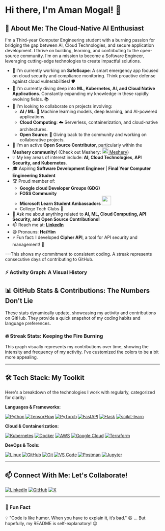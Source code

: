 # Hi there, I'm Aman Mogal! 👋

## 🚀 About Me: The Cloud-Native AI Enthusiast

I'm a Third-year Computer Engineering student with a burning passion for bridging the gap between AI, Cloud Technologies, and secure application development. I thrive on building, learning, and contributing to the open-source community.  I'm on a mission to become a Software Engineer, leveraging cutting-edge technologies to create impactful solutions.

- 🔭 I'm currently working on **SafeScape**: A smart emergency app focused on cloud security and compliance monitoring. Think proactive defense against cloud vulnerabilities! 🛡️
- 🌱 I'm currently diving deep into **ML, Kubernetes, AI, and Cloud Native Applications**. Constantly expanding my knowledge in these rapidly evolving fields. 📚
- 👯 I'm looking to collaborate on projects involving:
    - **AI / ML**:  🤖 Machine learning models, deep learning, and AI-powered applications.
    - **Cloud Computing**: ☁️  Serverless, containerization, and cloud-native architectures.
    - **Open Source**:  🤝  Giving back to the community and working on collaborative projects.
- 🤖 I'm an active **Open Source Contributor**, particularly within the **Meshery community**! (Check out Meshery:  [<img src="https://docs.meshery.io/assets/img/meshery/icon-only/meshery-logo-light.svg" width="20" height="20"> Meshery](https://meshery.io/))
- 💡 My key areas of interest include: **AI, Cloud Technologies, API Security, and Kubernetes**.
- 🎓 Aspiring **Software Development Engineer** | **Final Year Computer Engineering Student**
- 🏆 Proud member of:
    - **Google cloud Developer Groups (GDG)** 
    - **FOSS Community**
    - **Microsoft Learn Student Ambassadors**  <img src="https://upload.wikimedia.org/wikipedia/commons/thumb/0/0d/Microsoft_Student_Partner_logo.svg/1280px-Microsoft_Student_Partner_logo.svg.png" width="30">
    - College Tech Clubs 🚀
- 💬 Ask me about anything related to **AI, ML, Cloud Computing, API Security, and Open Source Contributions!**
- 📫 Reach me at: **[LinkedIn](http://www.linkedin.com/in/aman-mogal-b7773b246)**
- 😄 Pronouns: **He/Him**
- ⚡ Fun fact: I developed **Cipher API**, a tool for API security and management! 🔐

---This shows my commitment to consistent coding. A streak represents consecutive days of contributing to GitHub.

### ⚡ Activity Graph: A Visual History
<!-- Use single backticks (`) to make this a code block to prevent Jekyll interpretation -->

## 📊 GitHub Stats & Contributions: The Numbers Don't Lie

These stats dynamically update, showcasing my activity and contributions on GitHub. They provide a quick snapshot of my coding habits and language preferences.



### 🔥 Streak Stats: Keeping the Fire Burning


This graph visually represents my contributions over time, showing the intensity and frequency of my activity. I've customized the colors to be a bit more appealing.

---

## 🛠️ Tech Stack: My Toolkit

Here's a breakdown of the technologies I work with regularly, categorized for clarity:

**Languages & Frameworks:**

[![Python](https://img.shields.io/badge/Python-3776AB?style=for-the-badge&logo=python&logoColor=white)](https://www.python.org/)
[![TensorFlow](https://img.shields.io/badge/TensorFlow-FF6F00?style=for-the-badge&logo=tensorflow&logoColor=white)](https://www.tensorflow.org/)
[![PyTorch](https://img.shields.io/badge/PyTorch-EE4C2C?style=for-the-badge&logo=pytorch&logoColor=white)](https://pytorch.org/)
[![FastAPI](https://img.shields.io/badge/FastAPI-009688?style=for-the-badge&logo=fastapi&logoColor=white)](https://fastapi.tiangolo.com/)
[![Flask](https://img.shields.io/badge/Flask-000000?style=for-the-badge&logo=flask&logoColor=white)](https://flask.palletsprojects.com/)
[![scikit-learn](https://img.shields.io/badge/scikit--learn-F7931E?style=for-the-badge&logo=scikit-learn&logoColor=white)](https://scikit-learn.org/stable/)

**Cloud & Containerization:**

[![Kubernetes](https://img.shields.io/badge/Kubernetes-326CE5?style=for-the-badge&logo=kubernetes&logoColor=white)](https://kubernetes.io/)
[![Docker](https://img.shields.io/badge/Docker-2496ED?style=for-the-badge&logo=docker&logoColor=white)](https://www.docker.com/)
[![AWS](https://img.shields.io/badge/Amazon_AWS-232F3E?style=for-the-badge&logo=amazon-aws&logoColor=white)](https://aws.amazon.com/)
[![Google Cloud](https://img.shields.io/badge/Google_Cloud-4285F4?style=for-the-badge&logo=google-cloud&logoColor=white)](https://cloud.google.com/)
[![Terraform](https://img.shields.io/badge/Terraform-7B42BC?style=for-the-badge&logo=terraform&logoColor=white)](https://www.terraform.io/)

**DevOps & Tools:**

[![Linux](https://img.shields.io/badge/Linux-FCC624?style=for-the-badge&logo=linux&logoColor=black)](https://www.linux.org/)
[![GitHub](https://img.shields.io/badge/GitHub-181717?style=for-the-badge&logo=github&logoColor=white)](https://github.com/)
[![Git](https://img.shields.io/badge/Git-F05032?style=for-the-badge&logo=git&logoColor=white)](https://git-scm.com/)
[![VS Code](https://img.shields.io/badge/VS%20Code-007ACC?style=for-the-badge&logo=visual-studio-code&logoColor=white)](https://code.visualstudio.com/)
[![Postman](https://img.shields.io/badge/Postman-FF6C37?style=for-the-badge&logo=postman&logoColor=white)](https://www.postman.com/)
[![Jupyter](https://img.shields.io/badge/Jupyter-F37626.svg?&style=for-the-badge&logo=Jupyter&logoColor=white)](https://jupyter.org/)

---

## 📫 Connect With Me: Let's Collaborate!

[![LinkedIn](https://img.shields.io/badge/LinkedIn-0A66C2?style=for-the-badge&logo=linkedin&logoColor=white)](http://www.linkedin.com/in/aman-mogal-b7773b246)
[![GitHub](https://img.shields.io/badge/GitHub-181717?style=for-the-badge&logo=github&logoColor=white)](https://github.com/amanmogal)
[![X](https://img.shields.io/badge/X-000000?style=for-the-badge&logo=x&logoColor=white)](https://twitter.com/your_twitter_handle)  <!-- Use the new X logo -->
<!-- Consider adding your email as well, if you're comfortable -->

---

### 🎯 Fun Fact

💡 "Code is like humor. When you have to explain it, it’s bad." 😆 ... But hopefully, my README is self-explanatory! 😉
<!-- Use single backticks (`) to make this a code block to prevent Jekyll interpretation -->

<!-- Use single backticks (`) to make this a code block to prevent Jekyll interpretation -->
